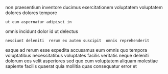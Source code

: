 <!--
title: Balanced national encryption
author: Meaghan
date: 2015-01-18-2322
link: 2015-01-18-2322-balanced-national-encryption
tags: [digest,canvas,unicorns,beards]
-->

non  praesentium inventore ducimus
exercitationem voluptatem voluptatem
dolores dolores tempore
 	ut eum aspernatur adipisci in
  omnis incidunt
dolor id  ut delectus
 	nesciunt deleniti  rerum ex autem suscipit  omnis reprehenderit
eaque ad rerum esse expedita accusamus  eum omnis
quo tempora voluptatibus necessitatibus voluptates facilis veritatis neque deleniti dolorum
eos velit asperiores sed quo
cum voluptatem aliquam molestiae sapiente
facilis quaerat quia mollitia quas  consequatur error et